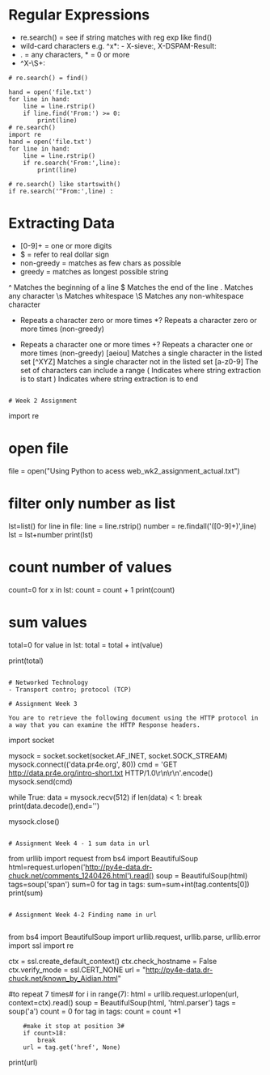 # Regular Expressions
- re.search() = see if string matches with reg exp like find()
- wild-card characters e.g. ^x*: - X-sieve:, X-DSPAM-Result:
- . = any characters, * = 0 or more
- ^X-\S+: 

```
# re.search() = find()

hand = open('file.txt')
for line in hand:
	line = line.rstrip()
	if line.find('From:') >= 0:
		print(line)
# re.search()
import re
hand = open('file.txt')
for line in hand:
	line = line.rstrip()
	if re.search('From:',line):
		print(line)
    
# re.search() like startswith()
if re.search('^From:',line) :

```

# Extracting Data
- [0-9]+ = one or more digits
- \$ = refer to real dollar sign
- non-greedy = matches as few chars as possible
- greedy = matches as longest possible string

^	Matches the beginning of a line
$	Matches the end of the line
.	Matches any character
\s	Matches whitespace
\S	Matches any non-whitespace character
*	Repeats a character zero or more times
*?	Repeats a character zero or more times (non-greedy)
+	Repeats a character one or more times
+?	Repeats a character one or more times (non-greedy)
[aeiou]	Matches a single character in the listed set
[^XYZ]	Matches a single character not in the listed set
[a-z0-9]	The set of characters can include a range
(	Indicates where string extraction is to start
)	Indicates where string extraction is to end



```

# Week 2 Assignment
```
import re

# open file
file = open("Using Python to acess web_wk2_assignment_actual.txt")

# filter only number as list
lst=list()
for line in file:
	line = line.rstrip()
	number = re.findall('([0-9]+)',line)
	lst = lst+number
print(lst)

# count number of values
count=0
for x in lst:
	count = count + 1
print(count)

# sum values
total=0
for value in lst:
    total = total + int(value)

print(total)
```

# Networked Technology
- Transport contro; protocol (TCP) 

# Assignment Week 3

You are to retrieve the following document using the HTTP protocol in a way that you can examine the HTTP Response headers.

```
import socket

mysock = socket.socket(socket.AF_INET, socket.SOCK_STREAM)
mysock.connect(('data.pr4e.org', 80))
cmd = 'GET http://data.pr4e.org/intro-short.txt HTTP/1.0\r\n\r\n'.encode()
mysock.send(cmd)

while True:
    data = mysock.recv(512)
    if len(data) < 1:
        break
    print(data.decode(),end='')

mysock.close()
```

# Assignment Week 4 - 1 sum data in url

```
from urllib import request
from bs4 import BeautifulSoup
html=request.urlopen('http://py4e-data.dr-chuck.net/comments_1240426.html').read()
soup = BeautifulSoup(html)
tags=soup('span')
sum=0
for tag in tags:
    sum=sum+int(tag.contents[0])
print(sum)
```

# Assignment Week 4-2 Finding name in url


```
from bs4 import BeautifulSoup
import urllib.request, urllib.parse, urllib.error
import ssl
import re

ctx = ssl.create_default_context()
ctx.check_hostname = False
ctx.verify_mode = ssl.CERT_NONE
url = "http://py4e-data.dr-chuck.net/known_by_Aidian.html"

#to repeat 7 times#
for i in range(7):
    html = urllib.request.urlopen(url, context=ctx).read()
    soup = BeautifulSoup(html, 'html.parser')
    tags = soup('a')
    count = 0
    for tag in tags:
        count = count +1
   
        #make it stop at position 3#
        if count>18:
            break
        url = tag.get('href', None)

print(url)
```


